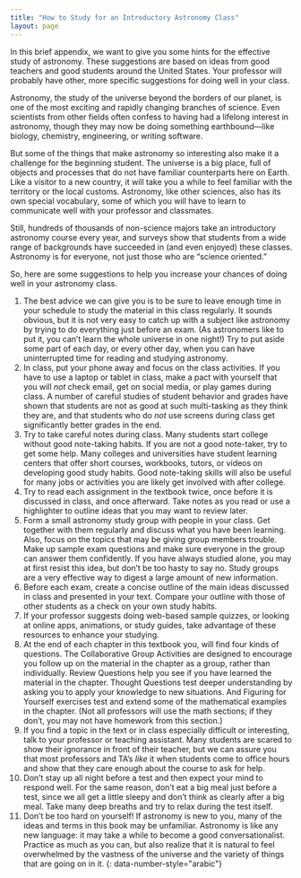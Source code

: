 ```yaml
---
title: "How to Study for an Introductory Astronomy Class"
layout: page
---
```



In this brief appendix, we want to give you some hints for the effective study of astronomy. These suggestions are based on ideas from good teachers and good students around the United States. Your professor will probably have other, more specific suggestions for doing well in your class.

Astronomy, the study of the universe beyond the borders of our planet, is one of the most exciting and rapidly changing branches of science. Even scientists from other fields often confess to having had a lifelong interest in astronomy, though they may now be doing something earthbound—like biology, chemistry, engineering, or writing software.

But some of the things that make astronomy so interesting also make it a challenge for the beginning student. The universe is a big place, full of objects and processes that do not have familiar counterparts here on Earth. Like a visitor to a new country, it will take you a while to feel familiar with the territory or the local customs. Astronomy, like other sciences, also has its own special vocabulary, some of which you will have to learn to communicate well with your professor and classmates.

Still, hundreds of thousands of non-science majors take an introductory astronomy course every year, and surveys show that students from a wide range of backgrounds have succeeded in (and even enjoyed) these classes. Astronomy is for everyone, not just those who are “science oriented.”

So, here are some suggestions to help you increase your chances of doing well in your astronomy class.

1.  The best advice we can give you is to be sure to leave enough time in your schedule to study the material in this class regularly. It sounds obvious, but it is not very easy to catch up with a subject like astronomy by trying to do everything just before an exam. (As astronomers like to put it, you can’t learn the whole universe in one night!) Try to put aside some part of each day, or every other day, when you can have uninterrupted time for reading and studying astronomy.
2.  In class, put your phone away and focus on the class activities. If you have to use a laptop or tablet in class, make a pact with yourself that you will *not* check email, get on social media, or play games during class. A number of careful studies of student behavior and grades have shown that students are not as good at such multi-tasking as they think they are, and that students who do *not* use screens during class get significantly better grades in the end.
3.  Try to take careful notes during class. Many students start college without good note-taking habits. If you are not a good note-taker, try to get some help. Many colleges and universities have student learning centers that offer short courses, workbooks, tutors, or videos on developing good study habits. Good note-taking skills will also be useful for many jobs or activities you are likely get involved with after college.
4.  Try to read each assignment in the textbook twice, once before it is discussed in class, and once afterward. Take notes as you read or use a highlighter to outline ideas that you may want to review later.
5.  Form a small astronomy study group with people in your class. Get together with them regularly and discuss what you have been learning. Also, focus on the topics that may be giving group members trouble. Make up sample exam questions and make sure everyone in the group can answer them confidently. If you have always studied alone, you may at first resist this idea, but don’t be too hasty to say no. Study groups are a very effective way to digest a large amount of new information.
6.  Before each exam, create a concise outline of the main ideas discussed in class and presented in your text. Compare your outline with those of other students as a check on your own study habits.
7.  If your professor suggests doing web-based sample quizzes, or looking at online apps, animations, or study guides, take advantage of these resources to enhance your studying.
8.  At the end of each chapter in this textbook you, will find four kinds of questions. The Collaborative Group Activities are designed to encourage you follow up on the material in the chapter as a group, rather than individually. Review Questions help you see if you have learned the material in the chapter. Thought Questions test deeper understanding by asking you to apply your knowledge to new situations. And Figuring for Yourself exercises test and extend some of the mathematical examples in the chapter. (Not all professors will use the math sections; if they don’t, you may not have homework from this section.)
9.  If you find a topic in the text or in class especially difficult or interesting, talk to your professor or teaching assistant. Many students are scared to show their ignorance in front of their teacher, but we can assure you that most professors and TA’s *like* it when students come to office hours and show that they care enough about the course to ask for help.
10. Don’t stay up all night before a test and then expect your mind to respond well. For the same reason, don’t eat a big meal just before a test, since we all get a little sleepy and don’t think as clearly after a big meal. Take many deep breaths and try to relax during the test itself.
11. Don’t be too hard on yourself! If astronomy is new to you, many of the ideas and terms in this book may be unfamiliar. Astronomy is like any new language: it may take a while to become a good conversationalist. Practice as much as you can, but also realize that it is natural to feel overwhelmed by the vastness of the universe and the variety of things that are going on in it.
{: data-number-style="arabic"}


